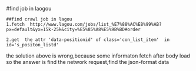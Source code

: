 #find job in laogou 
```
##find crawl job in lagou 
1.fetch  http://www.lagou.com/jobs/list_%E7%88%AC%E8%99%AB?px=default&yx=15k-25k&city=%E5%85%A8%E5%9B%BD#order 

2.get  the attr 'data-positionid' of class='con_list_item'  in  id='s_positon_listd'
```
the solution above is wrong,because some informaton  fetch after body load
so the answer is find the network request,find the json-format data